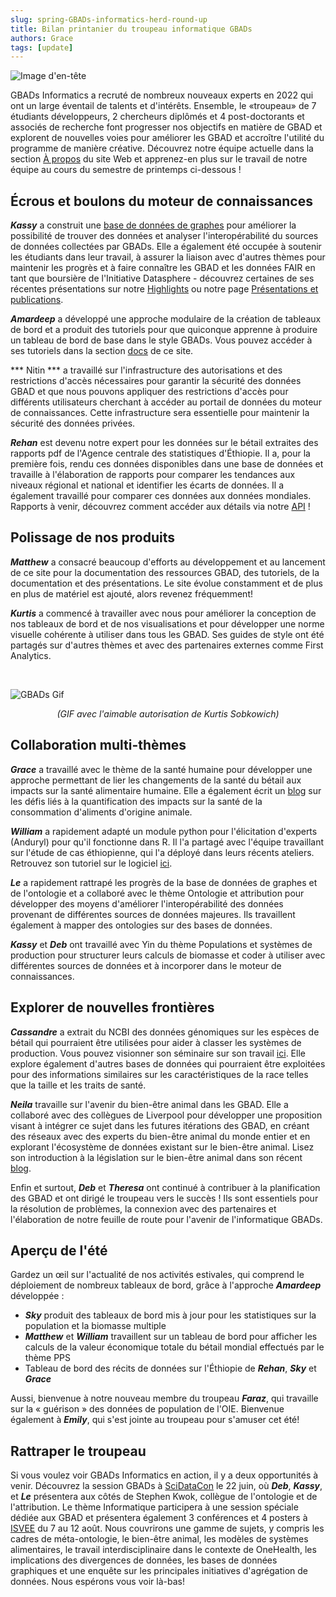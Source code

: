 ```yaml
---
slug: spring-GBADs-informatics-herd-round-up
title: Bilan printanier du troupeau informatique GBADs
authors: Grace
tags: [update]
---
```

![Image d'en-tête](https://i.imgur.com/9KxX5Nm.png)

GBADs Informatics a recruté de nombreux nouveaux experts en 2022 qui ont un large éventail de talents et d'intérêts. Ensemble, le «troupeau» de 7 étudiants développeurs, 2 chercheurs diplômés et 4 post-doctorants et associés de recherche font progresser nos objectifs en matière de GBAD et explorent de nouvelles voies pour améliorer les GBAD et accroître l'utilité du programme de manière créative. Découvrez notre équipe actuelle dans la section [À propos](http://gbadskedoc.org/about) du site Web et apprenez-en plus sur le travail de notre équipe au cours du semestre de printemps ci-dessous !

<h2>Écrous et boulons du moteur de connaissances</h2>

***Kassy*** a construit une [base de données de graphes](http://gbadskedoc.org/docs/Data-Governance-Handbook-for-GBADs/metadataStorage) pour améliorer la possibilité de trouver des données et analyser l'interopérabilité du sources de données collectées par GBADs. Elle a également été occupée à soutenir les étudiants dans leur travail, à assurer la liaison avec d'autres thèmes pour maintenir les progrès et à faire connaître les GBAD et les données FAIR en tant que boursière de l'Initiative Datasphere - découvrez certaines de ses récentes présentations sur notre [Highlights](http://gbadskedoc.org/highlights) ou notre page [Présentations et publications](http://gbadskedoc.org/publications/Intro).

***Amardeep*** a développé une approche modulaire de la création de tableaux de bord et a produit des tutoriels pour que quiconque apprenne à produire un tableau de bord de base dans le style GBADs. Vous pouvez accéder à ses tutoriels dans la section [docs](http://gbadskedoc.org/fr/docs/Welcome) de ce site.

*** Nitin *** a travaillé sur l'infrastructure des autorisations et des restrictions d'accès nécessaires pour garantir la sécurité des données GBAD et que nous pouvons appliquer des restrictions d'accès pour différents utilisateurs cherchant à accéder au portail de données du moteur de connaissances. Cette infrastructure sera essentielle pour maintenir la sécurité des données privées.

***Rehan*** est devenu notre expert pour les données sur le bétail extraites des rapports pdf de l'Agence centrale des statistiques d'Éthiopie. Il a, pour la première fois, rendu ces données disponibles dans une base de données et travaille à l'élaboration de rapports pour comparer les tendances aux niveaux régional et national et identifier les écarts de données. Il a également travaillé pour comparer ces données aux données mondiales. Rapports à venir, découvrez comment accéder aux détails via notre [API](http://gbadske.org:9000/dataportal/) !

<h2>Polissage de nos produits</h2>

***Matthew*** a consacré beaucoup d'efforts au développement et au lancement de ce site pour la documentation des ressources GBAD, des tutoriels, de la documentation et des présentations. Le site évolue constamment et de plus en plus de matériel est ajouté, alors revenez fréquemment!

***Kurtis*** a commencé à travailler avec nous pour améliorer la conception de nos tableaux de bord et de nos visualisations et pour développer une norme visuelle cohérente à utiliser dans tous les GBAD. Ses guides de style ont été partagés sur d'autres thèmes et avec des partenaires externes comme First Analytics.

<br/>

![GBADs Gif](https://i.imgur.com/x88bs1o.gif)
<p align="center"><i>(GIF avec l'aimable autorisation de Kurtis Sobkowich)</i></p>

<h2>Collaboration multi-thèmes</h2>

***Grace*** a travaillé avec le thème de la santé humaine pour développer une approche permettant de lier les changements de la santé du bétail aux impacts sur la santé alimentaire humaine. Elle a également écrit un [blog](http://gbadskedoc.org/blog/the-tricky-job-of-measuring-the-impact-of-animal-sourced-foods-on-health) sur les défis liés à la quantification des impacts sur la santé de la consommation d'aliments d'origine animale.

***William*** a rapidement adapté un module python pour l'élicitation d'experts (Anduryl) pour qu'il fonctionne dans R. Il l'a partagé avec l'équipe travaillant sur l'étude de cas éthiopienne, qui l'a déployé dans leurs récents ateliers. Retrouvez son tutoriel sur le logiciel [ici](http://gbadskedoc.org/docs/Working-with-Anduryl).

***Le*** a rapidement rattrapé les progrès de la base de données de graphes et de l'ontologie et a collaboré avec le thème Ontologie et attribution pour développer des moyens d'améliorer l'interopérabilité des données provenant de différentes sources de données majeures. Ils travaillent également à mapper des ontologies sur des bases de données.

***Kassy*** et ***Deb*** ont travaillé avec Yin du thème Populations et systèmes de production pour structurer leurs calculs de biomasse et coder à utiliser avec différentes sources de données et à incorporer dans le moteur de connaissances.

<h2>Explorer de nouvelles frontières</h2>

***Cassandre*** a extrait du NCBI des données génomiques sur les espèces de bétail qui pourraient être utilisées pour aider à classer les systèmes de production. Vous pouvez visionner son séminaire sur son travail [ici](https://www.youtube.com/watch?v=5mwC4ngvxmc). Elle explore également d'autres bases de données qui pourraient être exploitées pour des informations similaires sur les caractéristiques de la race telles que la taille et les traits de santé.

***Neila*** travaille sur l'avenir du bien-être animal dans les GBAD. Elle a collaboré avec des collègues de Liverpool pour développer une proposition visant à intégrer ce sujet dans les futures itérations des GBAD, en créant des réseaux avec des experts du bien-être animal du monde entier et en explorant l'écosystème de données existant sur le bien-être animal. Lisez son introduction à la législation sur le bien-être animal dans son récent [blog](http://gbadskedoc.org/blog/farm-animal-production).

Enfin et surtout, ***Deb*** et ***Theresa*** ont continué à contribuer à la planification des GBAD et ont dirigé le troupeau vers le succès ! Ils sont essentiels pour la résolution de problèmes, la connexion avec des partenaires et l'élaboration de notre feuille de route pour l'avenir de l'informatique GBADs.

<h2>Aperçu de l'été</h2>

Gardez un œil sur l'actualité de nos activités estivales, qui comprend le déploiement de nombreux tableaux de bord, grâce à l'approche ***Amardeep*** développée :

- ***Sky*** produit des tableaux de bord mis à jour pour les statistiques sur la population et la biomasse multiple
- ***Matthew*** et ***William*** travaillent sur un tableau de bord pour afficher les calculs de la valeur économique totale du bétail mondial effectués par le thème PPS
- Tableau de bord des récits de données sur l'Éthiopie de ***Rehan***, ***Sky*** et ***Grace***

Aussi, bienvenue à notre nouveau membre du troupeau ***Faraz***, qui travaille sur la « guérison » des données de population de l'OIE. Bienvenue également à ***Emily***, qui s'est jointe au troupeau pour s'amuser cet été!

<h2>Rattraper le troupeau</h2>

Si vous voulez voir GBADs Informatics en action, il y a deux opportunités à venir. Découvrez la session GBADs à [SciDataCon](https://www.scidatacon.org/IDW-2022/sessions/456/) le 22 juin, où ***Deb***, ***Kassy***, et ***Le*** présentera aux côtés de Stephen Kwok, collègue de l'ontologie et de l'attribution. Le thème Informatique participera à une session spéciale dédiée aux GBAD et présentera également 3 conférences et 4 posters à [ISVEE](https://venuewest.eventsair.com/isvee2022/symposium-program) du 7 au 12 août. Nous couvrirons une gamme de sujets, y compris les cadres de méta-ontologie, le bien-être animal, les modèles de systèmes alimentaires, le travail interdisciplinaire dans le contexte de OneHealth, les implications des divergences de données, les bases de données graphiques et une enquête sur les principales initiatives d'agrégation de données. Nous espérons vous voir là-bas!
